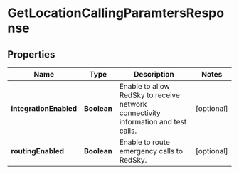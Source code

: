 

# GetLocationCallingParamtersResponse


## Properties

| Name | Type | Description | Notes |
|------------ | ------------- | ------------- | -------------|
|**integrationEnabled** | **Boolean** | Enable to allow RedSky to receive network connectivity information and test calls. |  [optional] |
|**routingEnabled** | **Boolean** | Enable to route emergency calls to RedSky. |  [optional] |



